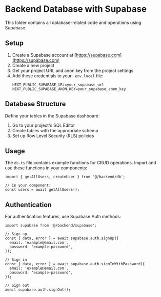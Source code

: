 # Backend Database with Supabase

This folder contains all database-related code and operations using Supabase.

## Setup

1. Create a Supabase account at [https://supabase.com](https://supabase.com)
2. Create a new project
3. Get your project URL and anon key from the project settings
4. Add these credentials to your `.env.local` file:
   ```
   NEXT_PUBLIC_SUPABASE_URL=your_supabase_url
   NEXT_PUBLIC_SUPABASE_ANON_KEY=your_supabase_anon_key
   ```

## Database Structure

Define your tables in the Supabase dashboard:

1. Go to your project's SQL Editor
2. Create tables with the appropriate schema
3. Set up Row Level Security (RLS) policies

## Usage

The `db.ts` file contains example functions for CRUD operations. Import and use these functions in your components:

```tsx
import { getAllUsers, createUser } from '@/backend/db';

// In your component:
const users = await getAllUsers();
```

## Authentication

For authentication features, use Supabase Auth methods:

```tsx
import supabase from '@/backend/supabase';

// Sign up
const { data, error } = await supabase.auth.signUp({
  email: 'example@email.com',
  password: 'example-password',
});

// Sign in
const { data, error } = await supabase.auth.signInWithPassword({
  email: 'example@email.com',
  password: 'example-password',
});

// Sign out
await supabase.auth.signOut();
``` 